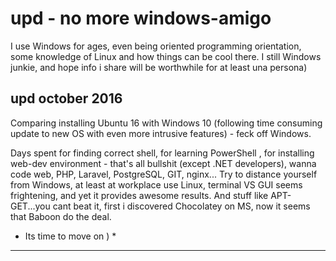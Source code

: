 # upd - no more windows-amigo
I use Windows for ages, even being oriented programming orientation, some knowledge of Linux and how things can be cool there. I still Windows junkie, and hope info i share will be worthwhile for at least una persona)


## upd october 2016

Comparing installing Ubuntu 16 with Windows 10 (following time consuming update to new OS with even more intrusive features) - feck off Windows. 

Days spent for finding correct shell, for learning PowerShell , for installing web-dev environment - that's all bullshit (except .NET developers), wanna code web, PHP, Laravel, PostgreSQL, GIT, nginx... Try to distance yourself from Windows, at least at workplace use Linux, terminal VS GUI seems frightening, and yet it provides awesome results. And stuff like APT-GET...you cant beat it, first i discovered Chocolatey on MS, now it seems that Baboon do the deal.

* Its time to move on ) *


----------

